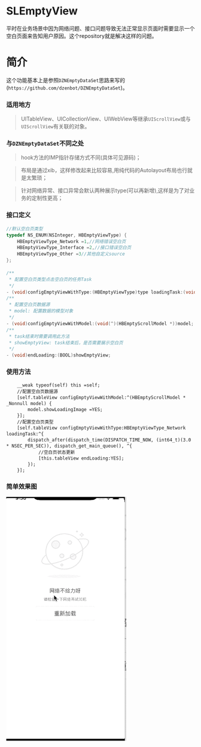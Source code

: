# SLEmptyView
平时在业务场景中因为网络问题、接口问题导致无法正常显示页面时需要显示一个空白页面来告知用户原因。这个repository就是解决这样的问题。
# 简介
这个功能基本上是参照`DZNEmptyDataSet`思路来写的(`https://github.com/dzenbot/DZNEmptyDataSet`)。

### 适用地方
 >UITableView、UICollectionView、UIWebView等继承`UIScrollView`或与`UIScrollView`有关联的对象。

### 与`DZNEmptyDataSet`不同之处

 >hook方法的IMP指针存储方式不同(具体可见源码)；

 >布局是通过xib，这样修改起来比较容易,用纯代码的Autolayout布局也行就是太繁琐；

 >针对网络异常、接口异常会默认两种展示type(可以再新增),这样是为了对业务的定制性更高；

### 接口定义
```objective-c
//默认空白页类型
typedef NS_ENUM(NSInteger, HBEmptyViewType) {
    HBEmptyViewType_Network =1,//网络错误空白页
    HBEmptyViewType_Interface =2,//接口错误空白页
    HBEmptyViewType_Other =3//其他自定义source
};

/**
 * 配置空白页类型点击空白页的任务Task
 */
- (void)configEmptyViewWithType:(HBEmptyViewType)type loadingTask:(void(^)(void))task;
/**
 * 配置空白页数据源
 * model: 配置数据的模型对象
 */
- (void)configEmptyViewWithModel:(void(^)(HBEmptyScrollModel *))model;
/**
 * task结束时需要调用此方法
 * showEmptyView: task结束后，是否需要展示空白页
 */
- (void)endLoading:(BOOL)showEmptyView;

```

### 使用方法
```objecttive-c
	__weak typeof(self) this =self;
    //配置空白页数据源
    [self.tableView configEmptyViewWithModel:^(HBEmptyScrollModel * _Nonnull model) {
        model.showLoadingImage =YES;
    }];
    //配置空白页类型
    [self.tableView configEmptyViewWithType:HBEmptyViewType_Network loadingTask:^{
        dispatch_after(dispatch_time(DISPATCH_TIME_NOW, (int64_t)(3.0 * NSEC_PER_SEC)), dispatch_get_main_queue(), ^{
            //空白页状态更新
            [this.tableView endLoading:YES];
        });
    }];
```

### 简单效果图
![img](https://github.com/lishuailibertine/SLEmptyView/blob/master/EmptyView.gif) 